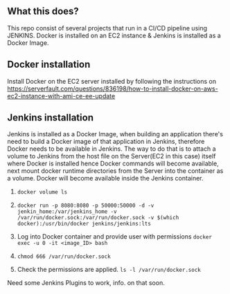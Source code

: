 ## What this does?
This repo consist of several projects that run in a CI/CD pipeline using JENKINS. Docker is installed on an EC2 instance & Jenkins is installed as a Docker Image.

## Docker installation
Install Docker on the EC2 server installed by following the instructions on https://serverfault.com/questions/836198/how-to-install-docker-on-aws-ec2-instance-with-ami-ce-ee-update

## Jenkins installation
Jenkins is installed as a Docker Image, when building an application there's need to build a Docker image of that application in Jenkins, therefore Docker needs to be available in Jenkins. The way to do that is to attach a volume to Jenkins from the host file on the Server(EC2 in this case) itself where Docker is installed hence Docker commands will become
available, next mount docker runtime directories from the Server into the container as a volume. Docker will become available inside the Jenkins container.

1. `docker volume ls`

2. `docker run -p 8080:8080 -p 50000:50000 -d -v jenkin_home:/var/jenkins_home -v /var/run/docker.sock:/var/run/docker.sock -v $(which docker):/usr/bin/docker jenkins/jenkins:lts`

3. Log into Docker container and provide user with permissions `docker exec -u 0 -it <image_ID> bash`

4. `chmod 666 /var/run/docker.sock`

5. Check the permissions are applied. `ls -l /var/run/docker.sock`

Need some Jenkins Plugins to work, info. on that soon.
